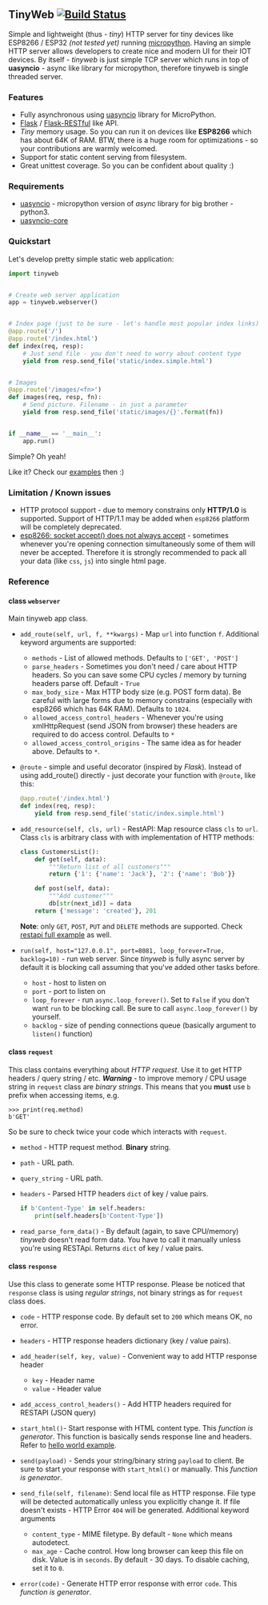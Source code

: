 ## TinyWeb [![Build Status](https://travis-ci.org/belyalov/tinyweb.svg?branch=master)](https://travis-ci.org/belyalov/tinyweb)
Simple and lightweight (thus - *tiny*) HTTP server for tiny devices like ESP8266 / ESP32 *(not tested yet)* running [micropython](https://github.com/micropython/micropython).
Having an simple HTTP server allows developers to create nice and modern UI for their IOT devices.
By itself - *tinyweb* is just simple TCP server which runs in top of **uasyncio** - async like library for micropython, therefore tinyweb is single threaded server.

### Features
* Fully asynchronous using [uasyncio](https://github.com/micropython/micropython-lib/tree/master/uasyncio) library for MicroPython.
* [Flask](http://flask.pocoo.org/) / [Flask-RESTful](https://flask-restful.readthedocs.io/en/latest/) like API.
* *Tiny* memory usage. So you can run it on devices like **ESP8266** which has about 64K of RAM. BTW, there is a huge room for optimizations - so your contributions are warmly welcomed.
* Support for static content serving from filesystem.
* Great unittest coverage. So you can be confident about quality :)

### Requirements
* [uasyncio](https://github.com/micropython/micropython-lib/tree/master/uasyncio) - micropython version of *async* library for big brother - python3.
* [uasyncio-core](https://github.com/micropython/micropython-lib/tree/master/uasyncio.core)

### Quickstart
Let's develop pretty simple static web application:
```python
import tinyweb


# Create web server application
app = tinyweb.webserver()


# Index page (just to be sure - let's handle most popular index links)
@app.route('/')
@app.route('/index.html')
def index(req, resp):
    # Just send file - you don't need to worry about content type
    yield from resp.send_file('static/index.simple.html')


# Images
@app.route('/images/<fn>')
def images(req, resp, fn):
    # Send picture. Filename - in just a parameter
    yield from resp.send_file('static/images/{}'.format(fn))


if __name__ == '__main__':
    app.run()
```
Simple? Oh yeah!

Like it? Check our [examples](https://github.com/belyalov/tinyweb/tree/master/examples) then :)

### Limitation / Known issues
* HTTP protocol support - due to memory constrains only **HTTP/1.0** is supported. Support of HTTP/1.1 may be added when `esp8266` platform will be completely deprecated.
* [esp8266: socket accept() does not always accept](https://github.com/micropython/micropython/issues/2490) - sometimes whenever you're opening connection simultaneously some of them will never be accepted. Therefore it is strongly recommended to pack all your data (like `css`, `js`) into single html page.

### Reference
#### class `webserver`
Main tinyweb app class.

* `add_route(self, url, f, **kwargs)` - Map `url` into function `f`. Additional keyword arguments are supported:
    * `methods` - List of allowed methods. Defaults to `['GET', 'POST']`
    * `parse_headers` - Sometimes you don't need / care about HTTP headers. So you can save some CPU cycles / memory by turning headers parse off. Default - `True`
    * `max_body_size` - Max HTTP body size (e.g. POST form data). Be careful with large forms due to memory constrains (especially with esp8266 which has 64K RAM). Defaults to `1024`.
    * `allowed_access_control_headers` - Whenever you're using xmlHttpRequest (send JSON from browser) these headers are required to do access control. Defaults to `*`
    * `allowed_access_control_origins` - The same idea as for header above. Defaults to `*`.

* `@route` - simple and useful decorator (inspired by *Flask*). Instead of using add_route() directly - just decorate your function with `@route`, like this:
    ```python
    @app.route('/index.html')
    def index(req, resp):
        yield from resp.send_file('static/index.simple.html')
    ```
* `add_resource(self, cls, url)` - RestAPI: Map resource class `cls` to `url`.  Class `cls` is arbitrary class with with implementation of HTTP methods:
    ```python
    class CustomersList():
        def get(self, data):
            """Return list of all customers"""
            return {'1': {'name': 'Jack'}, '2': {'name': 'Bob'}}

        def post(self, data):
            """Add customer"""
            db[str(next_id)] = data
        return {'message': 'created'}, 201
    ```
    **Note**: only `GET`, `POST`, `PUT` and `DELETE` methods are supported. Check [restapi full example](https://github.com/belyalov/tinyweb/blob/master/examples/rest_api.py) as well.

* `run(self, host="127.0.0.1", port=8081, loop_forever=True, backlog=10)` - run web server. Since *tinyweb* is fully async server by default it is blocking call assuming that you've added other tasks before.
    * `host` - host to listen on
    * `port` - port to listen on
    * `loop_forever` - run `async.loop_forever()`. Set to `False` if you don't want `run` to be blocking call. Be sure to call `async.loop_forever()` by yourself.
    * `backlog` - size of pending connections queue (basically argument to `listen()` function)

#### class `request`
This class contains everything about *HTTP request*. Use it to get HTTP headers / query string / etc.
***Warning*** - to improve memory / CPU usage string in `request` class are *binary strings*. This means that you **must** use `b` prefix when accessing items, e.g.

    >>> print(req.method)
    b'GET'

So be sure to check twice your code which interacts with `request`.

* `method` - HTTP request method. **Binary** string.
* `path` - URL path.
* `query_string` - URL path.
* `headers` - Parsed HTTP headers `dict` of key / value pairs.
    ```python
    if b'Content-Type' in self.headers:
        print(self.headers[b'Content-Type'])
    ```

* `read_parse_form_data()` - By default (again, to save CPU/memory) *tinyweb* doesn't read form data. You have to call it manually unless you're using RESTApi. Returns `dict` of key / value pairs.

#### class `response`
Use this class to generate some HTTP response. Please be noticed that `response` class is using *regular strings*, not binary strings as for `request` class does.

* `code` - HTTP response code. By default set to `200` which means OK, no error.
* `headers` - HTTP response headers dictionary (key / value pairs).

* `add_header(self, key, value)` - Convenient way to add HTTP response header
    * `key` - Header name
    * `value` - Header value

* `add_access_control_headers()` - Add HTTP headers required for RESTAPI (JSON query)

* `start_html()`- Start response with HTML content type. This *function is generator*. This function is basically sends response line and headers. Refer to [hello world example](https://github.com/belyalov/tinyweb/blob/master/examples/hello_world.py).

* `send(payload)` - Sends your string/binary string `payload` to client. Be sure to start your response with `start_html()` or manually. This *function is generator*.

* `send_file(self, filename)`: Send local file as HTTP response. File type will be detected automatically unless you explicitly change it. If file doesn't exists - HTTP Error `404` will be generated.
Additional keyword arguments
    * `content_type` - MIME filetype. By default - `None` which means autodetect.
    * `max_age` - Cache control. How long browser can keep this file on disk. Value is in `seconds`. By default - 30 days. To disable caching, set it to `0`.

* `error(code)` - Generate HTTP error response with error `code`. This *function is generator*.
